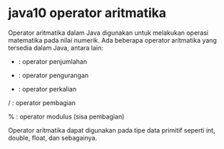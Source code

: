 # java10 operator aritmatika

Operator aritmatika dalam Java digunakan untuk melakukan operasi matematika pada nilai numerik. Ada beberapa operator aritmatika yang tersedia dalam Java, antara lain:

+ : operator penjumlahan

- : operator pengurangan

* : operator perkalian

/ : operator pembagian

% : operator modulus (sisa pembagian)

Operator aritmatika dapat digunakan pada tipe data primitif seperti int, double, float, dan sebagainya. 

